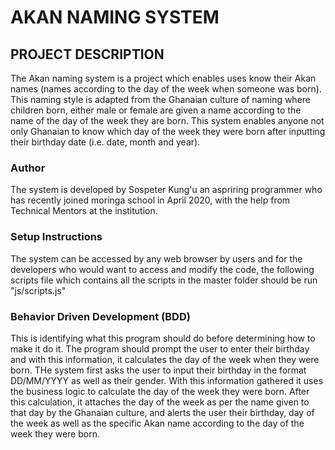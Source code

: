 # AKAN NAMING SYSTEM

## PROJECT DESCRIPTION
The Akan naming system is a project which enables uses know their Akan names (names according to the day of the week when someone was born). This naming style is adapted from the Ghanaian culture of naming where children born, either male or female are given a name according to the name of the day of the week they are born. This system enables anyone not only Ghanaian to know which day of the week they were born after inputting their birthday date (i.e. date, month and year).

### Author
The system is developed by Sospeter Kung'u an aspriring programmer who has recently joined moringa school in April 2020, with the help from Technical Mentors at the institution.

### Setup Instructions
The system can be accessed by any web browser by users and for the developers who would want to access and modify the code, the following scripts file which contains all the scripts in the master folder should be run "js/scripts.js"

### Behavior Driven Development (BDD)
This is identifying what this program should do before determining how to make it do it. The program should prompt the user to enter their birthday and with this information, it calculates the day of the week when they were born. THe system first asks the user to input their birthday in the format DD/MM/YYYY as well as their gender. With this information gathered it uses the business logic to calculate the day of the week they were born. After this calculation, it attaches the day of the week as per the name given to that day by the Ghanaian culture, and alerts the user their birthday, day of the week as well as the specific Akan name according to the day of the week they were born. 

